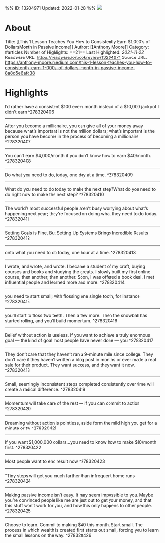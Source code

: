%%
ID: 13204971
Updated: 2022-01-28
%%
![](https://readwise-assets.s3.amazonaws.com/static/images/article4.6bc1851654a0.png)

# About
Title: [[This 1 Lesson Teaches You How to Consistently Earn $1,000’s of DollarsMonth in Passive Income]]
Author: [[Anthony Moore]]
Category: #articles
Number of Highlights: ==21==
Last Highlighted: *2021-11-22*
Readwise URL: https://readwise.io/bookreview/13204971
Source URL: https://anthony-moore.medium.com/this-1-lesson-teaches-you-how-to-consistently-earn-1-000s-of-dollars-month-in-passive-income-8a8d5e6afd38


# Highlights 
I’d rather have a consistent $100 every month instead of a $10,000 jackpot I didn’t earn  ^278320406

---

After you become a millionaire, you can give all of your money away because what’s important is not the million dollars; what’s important is the person you have become in the process of becoming a millionaire  ^278320407

---

You can’t earn $4,000/month if you don’t know how to earn $40/month.  ^278320408

---

Do what you need to do, today, one day at a time.  ^278320409

---

What do you need to do today to make the next step?What do you need to do right now to make the next step?  ^278320410

---

The world’s most successful people aren’t busy worrying about what’s happening next year; they’re focused on doing what they need to do today.  ^278320411

---

Setting Goals is Fine, But Setting Up Systems Brings Incredible Results  ^278320412

---

onto what you need to do today, one hour at a time.  ^278320413

---

I wrote, and wrote, and wrote. I became a student of my craft, buying courses and books and studying the greats. I slowly built my first online course, then another, then another. Soon, I was offered a book deal. I met influential people and learned more and more.  ^278320414

---

you need to start small; with flossing one single tooth, for instance  ^278320415

---

you’ll start to floss two teeth. Then a few more. Then the snowball has started rolling, and you’ll build momentum.  ^278320416

---

Belief without action is useless. If you want to achieve a truly enormous goal — the kind of goal most people have never done — you  ^278320417

---

They don’t care that they haven’t ran a 9-minute mile since college. They don’t care if they haven’t written a blog post in months or ever made a real sale for their product. They want success, and they want it now.  ^278320418

---

Small, seemingly inconsistent steps completed consistently over time will create a radical difference.  ^278320419

---

Momentum will take care of the rest — if you can commit to action  ^278320420

---

Dreaming without action is pointless, aside form the mild high you get for a minute or tw  ^278320421

---

If you want $1,000,000 dollars…you need to know how to make $10/month first.  ^278320422

---

Most people want to end result now  ^278320423

---

“Tiny steps will get you much farther than infrequent home runs  ^278320424

---

Making passive income isn’t easy. It may seem impossible to you. Maybe you’re convinced people like me are just out to get your money, and that this stuff won’t work for you, and how this only happens to other people.  ^278320425

---

Choose to learn. Commit to making $40 this month. Start small. The process in which wealth is created first starts out small, forcing you to learn the small lessons on the way.  ^278320426

